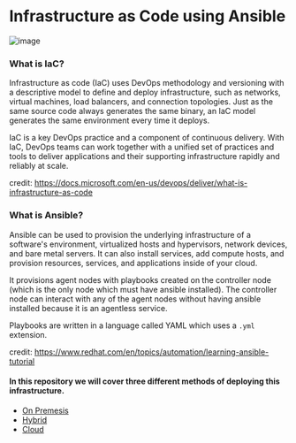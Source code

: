 # Infrastructure as Code using Ansible

![image](https://user-images.githubusercontent.com/112982429/188999151-1ccc0130-7a84-4670-acd1-0f9fccb25814.png)

### What is IaC?

Infrastructure as code (IaC) uses DevOps methodology and versioning with a descriptive model to define and deploy infrastructure, such as networks, virtual machines, load balancers, and connection topologies. Just as the same source code always generates the same binary, an IaC model generates the same environment every time it deploys.

IaC is a key DevOps practice and a component of continuous delivery. With IaC, DevOps teams can work together with a unified set of practices and tools to deliver applications and their supporting infrastructure rapidly and reliably at scale.

credit: https://docs.microsoft.com/en-us/devops/deliver/what-is-infrastructure-as-code

### What is Ansible?

Ansible can be used to provision the underlying infrastructure of a software's environment, virtualized hosts and hypervisors, network devices, and bare metal servers. It can also install services, add compute hosts, and provision resources, services, and applications inside of your cloud.

It provisions agent nodes with playbooks created on the controller node (which is the only node which must have ansible installed). The controller node can interact with any of the agent nodes without having ansible installed because it is an agentless service.

Playbooks are written in a language called YAML which uses a `.yml` extension.

credit: https://www.redhat.com/en/topics/automation/learning-ansible-tutorial

#### In this repository we will cover three different methods of deploying this infrastructure.

- [On Premesis](https://github.com/SamuelDennis3141/IaC_Ansible/tree/main/premesis)
- [Hybrid](https://github.com/SamuelDennis3141/IaC_Ansible/tree/main/hybrid)
- [Cloud](https://github.com/SamuelDennis3141/IaC_Ansible/tree/main/cloud) 
